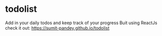 # todolist
Add in your daily todos and keep track of your progress
Buit using ReactJs
check it out: https://sumit-pandey.github.io/todolist
